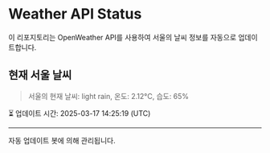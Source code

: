
# Weather API Status

이 리포지토리는 OpenWeather API를 사용하여 서울의 날씨 정보를 자동으로 업데이트합니다.

## 현재 서울 날씨
> 서울의 현재 날씨: light rain, 온도: 2.12°C, 습도: 65%

⏳ 업데이트 시간: 2025-03-17 14:25:19 (UTC)

---
자동 업데이트 봇에 의해 관리됩니다.
